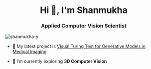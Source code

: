 <h1 align="center">Hi 👋, I'm Shanmukha</h1>
<h3 align="center">Applied Computer Vision Scientist</h3>

<p align="left"> <img src="https://komarev.com/ghpvc/?username=shanmukha-y&label=Profile%20views&color=0e75b6&style=flat" alt="shanmukha-y" /> </p>

- 🔭 My latest project is [Visual Turing Test for Generative Models in Medical Imaging](https://github.com/Shanmukha-Y/Visual-Turing-Test)

- 🌱 I’m currently exploring **3D Computer Vision**




